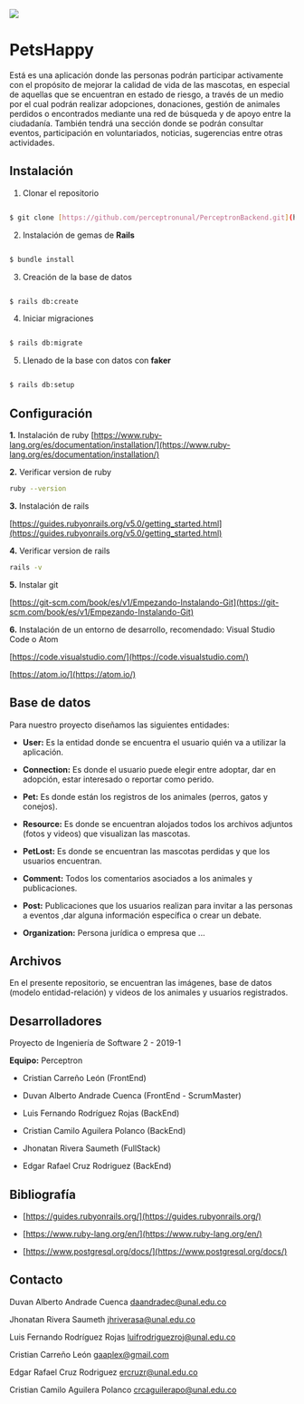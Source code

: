 ﻿![](https://lh6.googleusercontent.com/-Nw40S0GwKCTAF4bd60T4XgtQn9xSKqnhFdzX5aMsWRBuhqRMCWIKZ9XOL6qw0uG92J74QVrzNguvFHhyLBPbA32TxSYf362pxfhapXDVyxX11VZTOWy1DS4cWESG_lBr4_NCvJ6)

# PetsHappy

Está es una aplicación donde las personas podrán participar activamente con el propósito de mejorar la calidad de vida de las mascotas, en especial de aquellas que se encuentran en estado de riesgo, a través de un medio por el cual podrán realizar adopciones, donaciones, gestión de animales perdidos o encontrados mediante una red de búsqueda y de apoyo entre la ciudadanía. También tendrá una sección donde se podrán consultar eventos, participación en voluntariados, noticias, sugerencias entre otras actividades.
  

## Instalación

1. Clonar el repositorio

```bash

$ git clone [https://github.com/perceptronunal/PerceptronBackend.git](https://github.com/perceptronunal/PerceptronBackend.git)

```

2. Instalación de gemas de **Rails**

```bash

$ bundle install

```

3. Creación de la base de datos

```bash

$ rails db:create

```

4. Iniciar migraciones

```bash

$ rails db:migrate

```

5. Llenado de la base con datos con **faker**

```bash

$ rails db:setup

```

## Configuración


**1.** Instalación de ruby
[https://www.ruby-lang.org/es/documentation/installation/](https://www.ruby-lang.org/es/documentation/installation/)

**2.** Verificar version de ruby
```bash
ruby --version
```

**3.** Instalación de rails

[https://guides.rubyonrails.org/v5.0/getting_started.html](https://guides.rubyonrails.org/v5.0/getting_started.html)

**4.** Verificar version de rails
```bash
rails -v
```

**5.** Instalar git

[https://git-scm.com/book/es/v1/Empezando-Instalando-Git](https://git-scm.com/book/es/v1/Empezando-Instalando-Git)

**6.** Instalación de un entorno de desarrollo, recomendado: Visual Studio Code o Atom

[https://code.visualstudio.com/](https://code.visualstudio.com/)

[https://atom.io/](https://atom.io/)

  

  

## Base de datos
 

Para nuestro proyecto diseñamos las siguientes entidades:
  

- **User:** Es la entidad donde se encuentra el usuario quién va a utilizar la aplicación.

- **Connection:** Es donde el usuario puede elegir entre adoptar, dar en adopción, estar interesado o reportar como perido.

- **Pet:** Es donde están los registros de los animales (perros, gatos y conejos).

- **Resource:** Es donde se encuentran alojados todos los archivos adjuntos (fotos y videos) que visualizan las mascotas.

- **PetLost:** Es donde se encuentran las mascotas perdidas y que los usuarios encuentran.

- **Comment:** Todos los comentarios asociados a los animales y publicaciones.

- **Post:** Publicaciones que los usuarios realizan para invitar a las personas a eventos ,dar alguna información específica o crear un debate.

- **Organization:** Persona jurídica o empresa que ...

  

## Archivos

En el presente repositorio, se encuentran las imágenes, base de datos (modelo entidad-relación) y videos de los animales y usuarios registrados.

  
  

## Desarrolladores

  

Proyecto de Ingeniería de Software 2 - 2019-1

**Equipo:** Perceptron

  

- Cristian Carreño León (FrontEnd)

- Duvan Alberto Andrade Cuenca (FrontEnd - ScrumMaster)

- Luis Fernando Rodríguez Rojas (BackEnd)

- Cristian Camilo Aguilera Polanco (BackEnd)

- Jhonatan Rivera Saumeth (FullStack)

- Edgar Rafael Cruz Rodriguez (BackEnd)

  

## Bibliografía

- [https://guides.rubyonrails.org/](https://guides.rubyonrails.org/)

- [https://www.ruby-lang.org/en/](https://www.ruby-lang.org/en/)

- [https://www.postgresql.org/docs/](https://www.postgresql.org/docs/)

  
  

## Contacto

  
Duvan Alberto Andrade Cuenca
[daandradec@unal.edu.co](mailto:daandradec@unal.edu.co)

 Jhonatan Rivera Saumeth
[jhriverasa@unal.edu.co](mailto:jhriverasa@unal.edu.co)

Luis Fernando Rodríguez Rojas
[luifrodriguezroj@unal.edu.co](mailto:luifrodriguezroj@unal.edu.co)
  
Cristian Carreño León
[gaaplex@gmail.com](mailto:gaaplex@gmail.com)

Edgar Rafael Cruz Rodriguez
[ercruzr@unal.edu.co](mailto:ercruzr@unal.edu.co)

Cristian Camilo Aguilera Polanco
[crcaguilerapo@unal.edu.co](mailto:crcaguilerapo@unal.edu.co)
